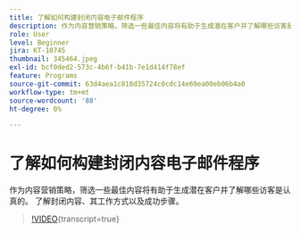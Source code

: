 ```yaml
---
title: 了解如何构建封闭内容电子邮件程序
description: 作为内容营销策略，筛选一些最佳内容将有助于生成潜在客户并了解哪些访客是认真的。 了解gated... （请用60到160个字符描述）
role: User
level: Beginner
jira: KT-10745
thumbnail: 345464.jpeg
exl-id: bcf0ded2-573c-4b6f-b41b-7e1d414f78ef
feature: Programs
source-git-commit: 63d4aea1c818d35724c0cdc14e69ea00eb06b4a0
workflow-type: tm+mt
source-wordcount: '88'
ht-degree: 0%

---
```


# 了解如何构建封闭内容电子邮件程序

作为内容营销策略，筛选一些最佳内容将有助于生成潜在客户并了解哪些访客是认真的。 了解封闭内容、其工作方式以及成功步骤。

>[!VIDEO](https://video.tv.adobe.com/v/345464/?quality=12&learn=on){transcript=true}
